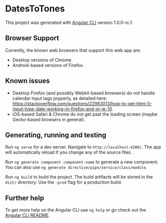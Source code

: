 # DatesToTones

This project was generated with [Angular CLI](https://github.com/angular/angular-cli) version 1.0.0-rc.1.

## Browser Support
Currently, the known web browsers that support this web app are:
* Desktop versions of Chrome.
* Android-based versions of Firefox.

## Known issues
* Desktop Firefox (and possibly Webkit-based browsers) do not handle calendar input tags prpperly, as detailed here: https://stackoverflow.com/questions/22983013/how-to-get-html-5-input-type-date-working-in-firefox-and-or-ie-10.
* iOS-based Safari & Chrome do not get past the loading screen (maybe Gecko-based browsers in general).

## Generating, running and testing
Run `ng serve` for a dev server. Navigate to `http://localhost:4200/`. The app will automatically reload if you change any of the source files.

Run `ng generate component component-name` to generate a new component. You can also use `ng generate directive/pipe/service/class/module`.

Run `ng build` to build the project. The build artifacts will be stored in the `dist/` directory. Use the `-prod` flag for a production build.

## Further help

To get more help on the Angular CLI use `ng help` or go check out the [Angular CLI README](https://github.com/angular/angular-cli/blob/master/README.md).
